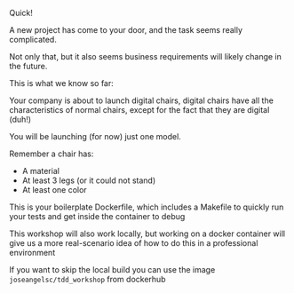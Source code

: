 Quick! 

A new project has come to your door, and the task seems really complicated. 

Not only that, but it also seems business requirements will likely change in 
the future. 

This is what we know so far: 

Your company is about to launch digital chairs, digital chairs have all the 
characteristics of normal chairs, except for the fact that they are digital (duh!)

You will be launching (for now) just one model.

Remember a chair has: 

- A material
- At least 3 legs (or it could not stand)
- At least one color 

This is your boilerplate Dockerfile, which includes a Makefile to quickly run 
your tests and get inside the container to debug 

This workshop will also work locally, but working on a docker container will give 
us a more real-scenario idea of how to do this in a professional environment

If you want to skip the local build you can use the image `joseangelsc/tdd_workshop`
from dockerhub 
